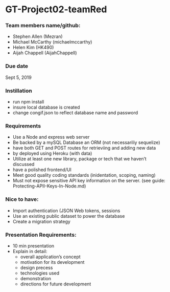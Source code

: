 # GT-Project02-teamRed

### Team members name/github:
* Stephen Allen (Mezran)
* Michael McCarthy (michaelmccarthy)
* Helen Kim (HK490)
* Aijah Chappell (AijahChappell)

### Due date
Sept 5, 2019

### Instillation
- run npm install
- insure local database is created
- change congif.json to reflect database name and password


### Requirements
* Use a Node and express web server
* Be backed by a mySQL Database an ORM (not necessariliy sequelize)
* have both GET and POST routes for retrieviing and adding new data
* by deployed using Heroku (with data)
* Utilize at least one new library, package or tech that we haven’t discussed
* have a polished frontend/UI
* Meet good quality coding standards (inidentation, scoping, naming)
* Must not expose sensitive API key information on the server. (see guide: Protecting-APII-Keys-In-Node.md)


### Nice to have:
* Import authentication (JSON Web tokens, sessions
* Use an existing public dataset to power the database
* Create a migration strategy


### Presentation Requirements:
* 10 min presentation
* Explain in detail:
    * overall application’s concept
    * motivation for its development
    * design precess
    * technologies used
    * demonstration
    * directions for future development
